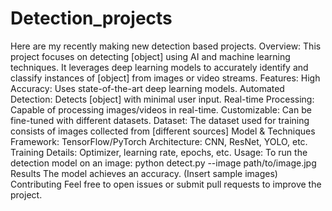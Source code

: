# Detection_projects
Here are my recently making new detection based projects.
Overview:
This project focuses on detecting [object] using AI and machine learning techniques. It leverages deep learning models to accurately identify and classify instances of [object] from images or video streams.
Features:
High Accuracy: Uses state-of-the-art deep learning models.
Automated Detection: Detects [object] with minimal user input.
Real-time Processing: Capable of processing images/videos in real-time.
Customizable: Can be fine-tuned with different datasets.
Dataset:
The dataset used for training consists of images collected from [different sources]
Model & Techniques
Framework: TensorFlow/PyTorch
Architecture: CNN, ResNet, YOLO, etc.
Training Details: Optimizer, learning rate, epochs, etc.
Usage:
To run the detection model on an image:
python detect.py --image path/to/image.jpg
Results
The model achieves an accuracy.
(Insert sample images)
Contributing
Feel free to open issues or submit pull requests to improve the project.
